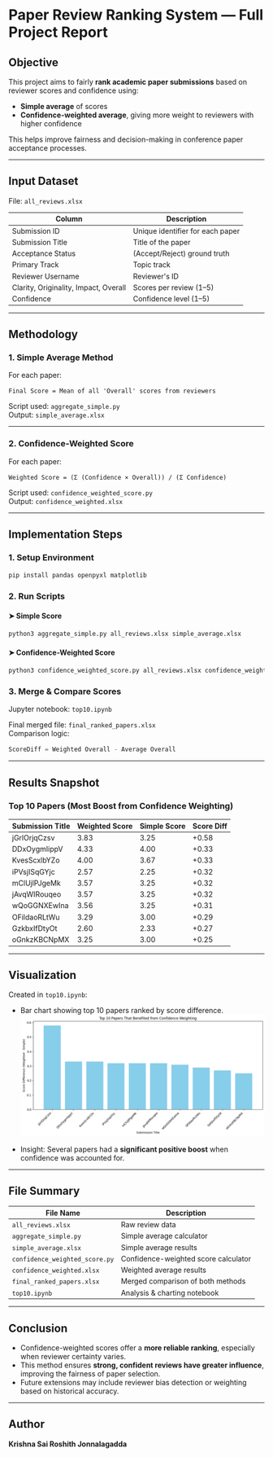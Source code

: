 
#  Paper Review Ranking System — Full Project Report

##  Objective

This project aims to fairly **rank academic paper submissions** based on reviewer scores and confidence using:
- **Simple average** of scores
- **Confidence-weighted average**, giving more weight to reviewers with higher confidence

This helps improve fairness and decision-making in conference paper acceptance processes.

---

##  Input Dataset

File: `all_reviews.xlsx`

| Column               | Description                                      |
|----------------------|--------------------------------------------------|
| Submission ID        | Unique identifier for each paper                |
| Submission Title     | Title of the paper                              |
| Acceptance Status    | (Accept/Reject) ground truth                    |
| Primary Track        | Topic track                                     |
| Reviewer Username    | Reviewer's ID                                   |
| Clarity, Originality, Impact, Overall | Scores per review (1–5)         |
| Confidence           | Confidence level (1–5)                          |

---

##  Methodology

### 1.  Simple Average Method

For each paper:
```
Final Score = Mean of all 'Overall' scores from reviewers
```
Script used: `aggregate_simple.py`  
Output: `simple_average.xlsx`

---

### 2.  Confidence-Weighted Score

For each paper:
```
Weighted Score = (Σ (Confidence × Overall)) / (Σ Confidence)
```
Script used: `confidence_weighted_score.py`  
Output: `confidence_weighted.xlsx`

---

##  Implementation Steps

### 1. Setup Environment

```bash
pip install pandas openpyxl matplotlib
```

### 2. Run Scripts

#### ➤ Simple Score
```bash
python3 aggregate_simple.py all_reviews.xlsx simple_average.xlsx
```

#### ➤ Confidence-Weighted Score
```bash
python3 confidence_weighted_score.py all_reviews.xlsx confidence_weighted.xlsx
```

### 3. Merge & Compare Scores

Jupyter notebook: `top10.ipynb`

Final merged file: `final_ranked_papers.xlsx`  
Comparison logic:
```python
ScoreDiff = Weighted Overall - Average Overall
```

---

##  Results Snapshot

### Top 10 Papers (Most Boost from Confidence Weighting)

| Submission Title | Weighted Score | Simple Score | Score Diff |
|------------------|----------------|--------------|------------|
| jGrlOrjqCzsv      | 3.83           | 3.25         | +0.58      |
| DDxOygmIippV      | 4.33           | 4.00         | +0.33      |
| KvesScxlbYZo      | 4.00           | 3.67         | +0.33      |
| iPVsjISqGYjc      | 2.57           | 2.25         | +0.32      |
| mClUjlPJgeMk      | 3.57           | 3.25         | +0.32      |
| jAvqWIRouqeo      | 3.57           | 3.25         | +0.32      |
| wQoGGNXEwIna      | 3.56           | 3.25         | +0.31      |
| OFildaoRLtWu      | 3.29           | 3.00         | +0.29      |
| GzkbxIfDtyOt      | 2.60           | 2.33         | +0.27      |
| oGnkzKBCNpMX      | 3.25           | 3.00         | +0.25      |

---

##  Visualization

Created in `top10.ipynb`:

-  Bar chart showing top 10 papers ranked by score difference.
  ![Top 10 Paper](Top%2010%20Paper.png)


-  Insight: Several papers had a **significant positive boost** when confidence was accounted for.

---

##  File Summary

| File Name                  | Description                                    |
|---------------------------|------------------------------------------------|
| `all_reviews.xlsx`        | Raw review data                                |
| `aggregate_simple.py`     | Simple average calculator                      |
| `simple_average.xlsx`     | Simple average results                         |
| `confidence_weighted_score.py` | Confidence-weighted score calculator     |
| `confidence_weighted.xlsx`| Weighted average results                       |
| `final_ranked_papers.xlsx`| Merged comparison of both methods              |
| `top10.ipynb`             | Analysis & charting notebook                   |

---

##  Conclusion

- Confidence-weighted scores offer a **more reliable ranking**, especially when reviewer certainty varies.
- This method ensures **strong, confident reviews have greater influence**, improving the fairness of paper selection.
- Future extensions may include reviewer bias detection or weighting based on historical accuracy.

---

##  Author

**Krishna Sai Roshith Jonnalagadda**  
  

